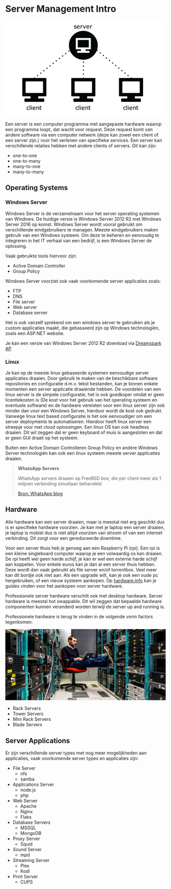# Server Management Intro
![Client/Server](images/server_client.png)

Een server is een computer programma met aangepaste hardware waarop een
programma loopt, dat wacht voor request. Deze request komt van andere software
via een computer netwerk (deze kan zowel een client of een server zijn.) voor
het verlenen van specifieke services. Een server kan verschillende relaties
hebben met andere clients of servers. Dit kan zijn:

* one-to-one
* one-to-many
* many-to-one
* many-to-many

## Operating Systems

### Windows Server
Windows Server is de verzamelnaam voor het server operating systemen van
Windows. De huidige versie is Windows Server 2012 R2 met Windows Server 2016 op
komst. Windows Server wordt vooral gebruikt om verschillende eindgebruikers te 
managen. Meeste eindgebruikers maken gebruik van een Windows systeem. Om deze 
te beheren en eenvoudig te integreren in het IT verhaal van een bedrijf, is een
Windows Server de oplossing. 

Vaak gebruikte tools hiervoor zijn:
* Active Domain Controller
* Group Policy

Windows Server voorziet ook vaak voorkomende server applicaties zoals:
* FTP
* DNS
* File server
* Web server
* Database server

Het is ook vanzelf sprekend om een windows server te gebruiken als je custom
applicaties maakt, die gebasseerd zijn op Windows technologiën, zoals een
ASP.NET website.

Je kan een versie van Windows Server 2012 R2 download via [Dreamspark AP](dreamspark.ap.be).

### Linux 
Je kan op de meeste linux gebaseerde systemen eenvoudige server applicaties
draaien. Door gebruik te maken van de beschikbare software repositories en
configuratie d.m.v. tekst bestanden, kan je binnen enkele momenten een server
applicatie draaiende hebben. De voordelen van een linux server is de simpele
configuratie, het is ook goedkoper omdat er geen licentiekosten is (De kost voor
het gebruik van het operating systeem en eventuele software) en de hardware
vereisten voor een linux server zijn ook minder dan voor een Windows Server,
hierdoor wordt de kost ook gedrukt. Vanwege linux text based configuratie is
het ook eenvoudiger om een server deployments te automatiseren. Hierdoor heeft
linux server een streepje voor met cloud oplossingen. Een linux OS kan ook 
headless draaien. Dit wil zeggen dat er geen keyboard of muis is aangesloten
en dat er geen GUI draait op het systeem.

Buiten een Active Domain Controlleren Group Policy en andere Windows Server
technologiën kan ook een linux systeem meeste server applicaties draaien.

> **WhatsApp Servers**
>
> WhatsApp servers draaien op FreeBSD box, die per client meer als 1 miljoen
> verbinding simultaan behandeld 
>
> [Bron: WhatsApp blog](http://blog.whatsapp.com/196/1-million-is-so-2011)

## Hardware 
Alle hardware kan een server draaien, maar is meestal niet erg geschikt dus is
er specifieke hardware voorzien. Je kan met je laptop een server draaien, je
laptop is mobiel dus is niet altijd voorzien van stroom of van een internet
verbinding. Dit zorgt voor een gereduceerde downtime. 

Voor een server thuis heb je genoeg aan een Raspberry Pi (rpi). Een rpi is een
kleine singleboard computer waarop je een volwaardig os kan draaien. De rpi
heeft wel geen harde schijf, je kan er wel een externe harde schijf aan
koppelen. Voor enkele euros kan je dan al een server thuis hebben. Deze wordt
dan vaak gebruikt als file server en/of torrentbox. Veel meer kan dit bordje
ook niet aan. Als een upgrade wilt, kan je ook een oude pc hergebruiken, of een
nieuw systeem aankopen. Op [hardware.info](http://be.hardware.info/pcadvies)
kan je guides vinden voor het aankopen voor server hardware.  

Professionele server hardware verschilt ook met desktop hardware. Server
hardware is meestal hot swappable. Dit wil zeggen dat bepaalde hardware
componenten kunnen veranderd worden terwijl de server up and running is.

Professionele hardware is terug te vinden in de volgende vorm factors tegenkomen:

![Server Rack](images/server_rack.jpg)

* Rack Servers
* Tower Servers
* Mini Rack Servers
* Blade Servers

## Server Applications
Er zijn verschillende server types met nog meer mogelijkheden aan applicaties, vaak voorkomende server types en applicaties zijn:
* File Server
  * nfs
  * samba
* Applications Server
  * node.js
  * php
* Web Server
  * Apache
  * Nginx
  * Flaks
* Database Servers
  * MSSQL
  * MongoDB
* Proxy Server
  * Squid
* Sound Server
  * mpd
* Streaming Server
  * Plex
  * Kodi
* Print Server
  * CUPS

 
